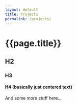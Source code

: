 ```yaml
---
layout: default
title: Projects
permalink: /projects/
---
```


# {{page.title}}

## H2

### H3

#### H4 (basically just centered text)

And some more stuff here…